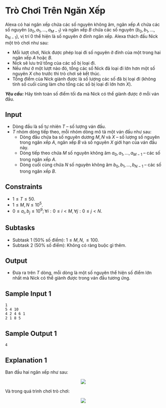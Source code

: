 # Trò Chơi Trên Ngăn Xếp

Alexa có hai ngăn xếp chứa các số nguyên không âm, ngăn xếp $A$ chứa các số nguyên $(a_0,a_1,…,a_{M-1})$ và ngăn xếp $B$ chứa các số nguyên $(b_0,b_1,…,b_{N-1})$, vị trí $0$ thể hiện là số nguyên ở đỉnh ngăn xếp. Alexa thách đấu Nick một trò chơi như sau:
- Mỗi lượt chơi, Nick được phép loại đi số nguyên ở đỉnh của một trong hai ngăn xếp $A$ hoặc $B$.
- Nick sẽ lưu trữ tổng của các số bị loại đi.
- Nếu như ở một lượt nào đó, tổng các số Nick đã loại đi lớn hơn một số nguyên $X$ cho trước thì trò chơi sẽ kết thúc.
- Tổng điểm của Nick giành được là số lượng các số đã bị loại đi (không tính số cuối cùng làm cho tổng các số bị loại đi lớn hơn $X$).

***Yêu cầu:*** Hãy tính toán số điểm tối đa mà Nick có thể giành được ở mỗi ván đấu.

## Input

- Dòng đầu là số tự nhiên $T$ – số lượng ván đấu.
- $T$ nhóm dòng tiếp theo, mỗi nhóm dòng mô tả một ván đấu như sau:
    - Dòng đầu chứa ba số nguyên dương $M,N$ và $X$ – số lượng số nguyên trong ngăn xếp $A$, ngăn xếp $B$ và số nguyên $X$ giới hạn của ván đấu này.
	- Dòng tiếp theo chứa $M$ số nguyên không âm $a_0,a_1,…,a_{M-1}$ – các số trong ngăn xếp $A$.
    - Dòng cuối cùng chứa $N$ số nguyên không âm $b_0,b_1,…,b_{N-1}$ – các số trong ngăn xếp $B$.

## Constraints

- $1≤T ≤ 50$.
- $1≤M,N≤10^5$.
- $0≤a_i,b_j≤10^9;∀i:0≤i<M,∀j:0≤j<N$.

## Subtasks

- Subtask $1$ ($50\%$ số điểm): $1 \le M, N, \le 100$.
- Subtask $2$ ($50\%$ số điểm): Không có ràng buộc gì thêm.

## Output

- Đưa ra trên $T$ dòng, mỗi dòng là một số nguyên thể hiện số điểm lớn nhất mà Nick có thể giành được trong ván đấu tương ứng.

## Sample Input 1

```
1
5 4 10
4 2 4 6 1
2 1 8 5
```

## Sample Output 1

```
4
```

## Explanation 1

Ban đầu hai ngăn xếp như sau:

<center>

<img src="https://cdn.ucode.vn/uploads/2247/images/UHpIIzRc.png">
</center>

Và trong quá trình chơi trò chơi:

<center>
<img src="https://cdn.ucode.vn/uploads/2247/images/fpcphYdA.png">
</center>